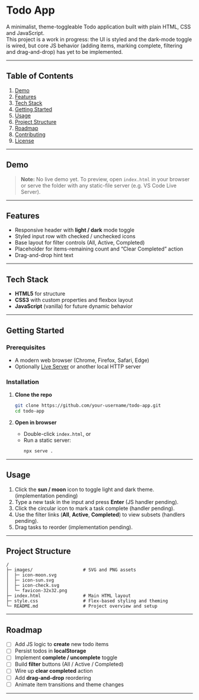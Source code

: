 # Todo App

A minimalist, theme-toggleable Todo application built with plain HTML, CSS and JavaScript.  
This project is a work in progress: the UI is styled and the dark-mode toggle is wired, but core JS behavior (adding items, marking complete, filtering and drag-and-drop) has yet to be implemented.

---

## Table of Contents

1. [Demo](#demo)  
2. [Features](#features)  
3. [Tech Stack](#tech-stack)  
4. [Getting Started](#getting-started)  
5. [Usage](#usage)  
6. [Project Structure](#project-structure)  
7. [Roadmap](#roadmap)  
8. [Contributing](#contributing)  
9. [License](#license)  

---

## Demo

> **Note:** No live demo yet. To preview, open `index.html` in your browser or serve the folder with any static-file server (e.g. VS Code Live Server).

---

## Features

- Responsive header with **light / dark** mode toggle  
- Styled input row with checked / unchecked icons  
- Base layout for filter controls (All, Active, Completed)  
- Placeholder for items-remaining count and “Clear Completed” action  
- Drag-and-drop hint text  

---

## Tech Stack

- **HTML5** for structure  
- **CSS3** with custom properties and flexbox layout  
- **JavaScript** (vanilla) for future dynamic behavior  

---

## Getting Started

### Prerequisites

- A modern web browser (Chrome, Firefox, Safari, Edge)  
- Optionally [Live Server](https://marketplace.visualstudio.com/items?itemName=ritwickdey.LiveServer) or another local HTTP server  

### Installation

1. **Clone the repo**  
   ```bash
   git clone https://github.com/your-username/todo-app.git
   cd todo-app
   ```

2. **Open in browser**  
   - Double-click `index.html`, or  
   - Run a static server:  
     ```bash
     npx serve .
     ```

---

## Usage

1. Click the **sun / moon** icon to toggle light and dark theme. (implementation pending)
2. Type a new task in the input and press **Enter** (JS handler pending).  
3. Click the circular icon to mark a task complete (handler pending).  
4. Use the filter links (**All**, **Active**, **Completed**) to view subsets (handlers pending).  
5. Drag tasks to reorder (implementation pending).  

---

## Project Structure

```
/
├─ images/                   # SVG and PNG assets
│  ├─ icon-moon.svg
│  ├─ icon-sun.svg
│  ├─ icon-check.svg
│  └─ favicon-32x32.png
├─ index.html                # Main HTML layout
├─ style.css                 # Flex-based styling and theming
└─ README.md                 # Project overview and setup
```

---

## Roadmap

- [ ] Add JS logic to **create** new todo items  
- [ ] Persist todos in **localStorage**  
- [ ] Implement **complete / uncomplete** toggle  
- [ ] Build **filter** buttons (All / Active / Completed)  
- [ ] Wire up **clear completed** action  
- [ ] Add **drag-and-drop** reordering  
- [ ] Animate item transitions and theme changes  

---